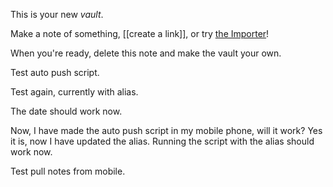 This is your new *vault*.

Make a note of something, [[create a link]], or try [the Importer](https://help.obsidian.md/Plugins/Importer)!

When you're ready, delete this note and make the vault your own.

Test auto push script.

Test again, currently with alias.

The date should work now.

Now, I have made the auto push script in my mobile phone, will it work? Yes it is, now I have updated the alias. Running the script with the alias should work now.

Test pull notes from mobile.
